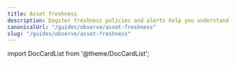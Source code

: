 ```yaml
---
title: Asset freshness
description: Dagster freshness policies and alerts help you understand which of your assets have materialized recently and which ones are running behind, and alert you as needed.
canonicalUrl: "/guides/observe/asset-freshness"
slug: "/guides/observe/asset-freshness"
---
```


import DocCardList from '@theme/DocCardList';

<DocCardList />

